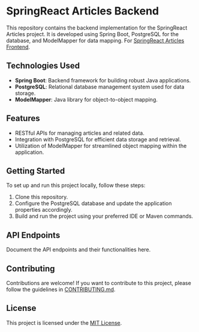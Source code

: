 # SpringReact Articles Backend

This repository contains the backend implementation for the SpringReact Articles project. It is developed using Spring Boot, PostgreSQL for the database, and ModelMapper for data mapping.  For [SpringReact Articles Frontend](https://github.com/worashf/springreact-articles-frontend).

## Technologies Used

- **Spring Boot**: Backend framework for building robust Java applications.
- **PostgreSQL**: Relational database management system used for data storage.
- **ModelMapper**: Java library for object-to-object mapping.

## Features

- RESTful APIs for managing articles and related data.
- Integration with PostgreSQL for efficient data storage and retrieval.
- Utilization of ModelMapper for streamlined object mapping within the application.

## Getting Started

To set up and run this project locally, follow these steps:

1. Clone this repository.
2. Configure the PostgreSQL database and update the application properties accordingly.
3. Build and run the project using your preferred IDE or Maven commands.

## API Endpoints

Document the API endpoints and their functionalities here.

## Contributing

Contributions are welcome! If you want to contribute to this project, please follow the guidelines in [CONTRIBUTING.md](CONTRIBUTING.md).

## License

This project is licensed under the [MIT License](LICENSE).
